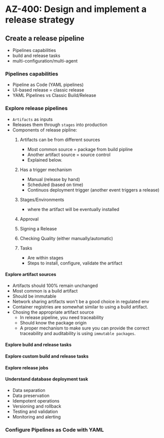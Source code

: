#  AZ-400: Design and implement a release strategy

## Create a release pipeline 

- Pipelines capabilities
- build and release tasks
- multi-configuration/multi-agent

### Pipelines capabilities
- Pipeline as Code (YAML pipelines)
- UI-based release = classic release
- YAML Pipelines vs Classic Build/Release

### Explore release pipelines
- `Artifacts` as inputs
- Releases them through `stages` into production
- Components of release pipline:
    1. Artifacts can be from different sources
        - Most common source = package from build pipline
        - Another artifact source = source control
        - Explained below.

    2. Has a trigger mechanism
        - Manual (release by hand)
        - Scheduled (based on time)
        - Continuos deployment trigger (another event triggers a release)

    3. Stages/Environments
        - where the artifact will be eventually installed

    4. Approval
    5. Signing a Release
    6. Checking Quality (either manually/automatic)

    7. Tasks
        - Are within stages
        - Steps to install, configure, validate the artifact
    
#### Explore artifact sources
- Artifacts should 100% remain unchanged
- Most common is a build artifact
- Should be immutable
- Network sharing artifacts won't be a good choice in regulated env
- Container registries are somewhat similar to using a build artifact.
- Chosing the appropriate artifact source
    - In release pipeline, you need traceability
    - Should know the package origin
    - A proper mechanism to make sure you can provide the correct traceability and auditability is using `immutable packages`. 



#### Explore build and release tasks
#### Explore custom build and release tasks
#### Explore release jobs
#### Understand database deployment task
- Data separation
- Data preservation
- Idempotent operations
- Versioning and rollback
- Testing and validation
- Monitoring and alerting



### Configure Pipelines as Code with YAML
